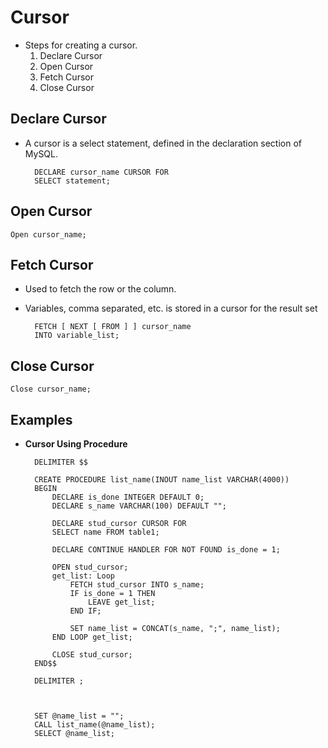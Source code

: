 # Cursor

* Steps for creating a cursor.
    1. Declare Cursor
    2. Open Cursor
    3. Fetch Cursor
    4. Close Cursor

## Declare Cursor
* A cursor is a select statement, defined in the declaration section of MySQL.

        DECLARE cursor_name CURSOR FOR  
        SELECT statement;  

## Open Cursor

    Open cursor_name;  


## Fetch Cursor

* Used to fetch the row or the column.
* Variables, comma separated, etc. is stored in a cursor for the result set

        FETCH [ NEXT [ FROM ] ] cursor_name 
        INTO variable_list;  


## Close Cursor

    Close cursor_name;  

## Examples

* **Cursor Using Procedure**

        DELIMITER $$

        CREATE PROCEDURE list_name(INOUT name_list VARCHAR(4000))
        BEGIN
            DECLARE is_done INTEGER DEFAULT 0;
            DECLARE s_name VARCHAR(100) DEFAULT "";
            
            DECLARE stud_cursor CURSOR FOR
            SELECT name FROM table1;

            DECLARE CONTINUE HANDLER FOR NOT FOUND is_done = 1;

            OPEN stud_cursor;
            get_list: Loop
                FETCH stud_cursor INTO s_name;
                IF is_done = 1 THEN
                    LEAVE get_list;
                END IF;
            
                SET name_list = CONCAT(s_name, ";", name_list);
            END LOOP get_list;

            CLOSE stud_cursor;
        END$$

        DELIMITER ;



        SET @name_list = "";
        CALL list_name(@name_list);
        SELECT @name_list;